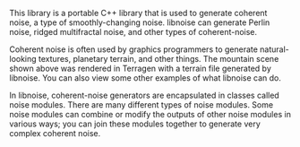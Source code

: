 This library is a portable C++ library that is used to generate 
coherent noise, a type of smoothly-changing noise. libnoise can 
generate Perlin noise, ridged multifractal noise, and other types 
of coherent-noise.

Coherent noise is often used by graphics programmers to generate
natural-looking textures, planetary terrain, and other things. 
The mountain scene shown above was rendered in Terragen with a 
terrain file generated by libnoise. You can also view some other
examples of what libnoise can do.

In libnoise, coherent-noise generators are encapsulated in classes 
called noise modules. There are many different types of noise modules.
Some noise modules can combine or modify the outputs of other noise
modules in various ways; you can join these modules together to
generate very complex coherent noise.
